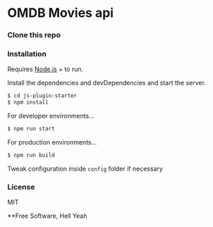 # OMDB Movies api

### Clone this repo

### Installation

Requires [Node.js](https://nodejs.org/) + to run.

Install the dependencies and devDependencies and start the server.

```sh
$ cd js-plugin-starter
$ npm install
```
For developer environments...

```sh
$ npm run start
```
For production environments...

```sh
$ npm run build
```
Tweak configuration inside `config` folder if necessary

### License

MIT

**Free Software, Hell Yeah
